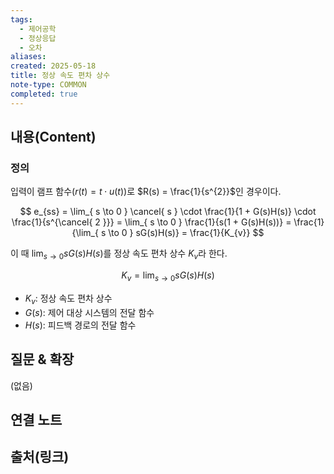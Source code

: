 ```yaml
---
tags:
  - 제어공학
  - 정상응답
  - 오차
aliases: 
created: 2025-05-18
title: 정상 속도 편차 상수
note-type: COMMON
completed: true
---
```


## 내용(Content)
### 정의
입력이 램프 함수$(r(t) = t \cdot u(t))$로 $R(s) = \frac{1}{s^{2}}$인 경우이다.

$$
e_{ss} = \lim_{ s \to 0 } \cancel{ s } \cdot \frac{1}{1 + G(s)H(s)} \cdot \frac{1}{s^{\cancel{ 2 }}} = \lim_{ s \to 0 } \frac{1}{s(1 + G(s)H(s))} = \frac{1}{\lim_{ s \to 0 } sG(s)H(s)} = \frac{1}{K_{v}}
$$

이 때 $\lim_{ s \to 0 } sG(s)H(s)$를 정상 속도 편차 상수 $K_v$라 한다.

$$
K_v = \lim_{ s \to 0 } sG(s)H(s)
$$
- $K_v$: 정상 속도 편차 상수
- $G(s)$: 제어 대상 시스템의 전달 함수
- $H(s)$: 피드백 경로의 전달 함수

## 질문 & 확장

(없음)

## 연결 노트

## 출처(링크)

